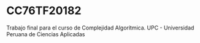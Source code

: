 # CC76TF20182
Trabajo final para el curso de Complejidad Algorítmica. UPC - Universidad Peruana de Ciencias Aplicadas
